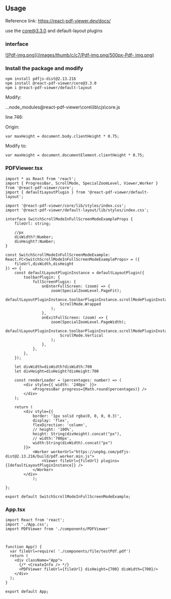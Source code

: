 ## Usage

Reference link: <https://react-pdf-viewer.dev/docs/>

use the core@3.3.0 and default-layout plugins

### interface

[![Pdf-img.png](/images/thumb/c/c7/Pdf-img.png/500px-Pdf-
img.png)](File.md:Pdf-img.png)

### Install the package and modify

    
    
    npm install pdfjs-dist@2.13.216
    npm install @react-pdf-viewer/core@3.3.0
    npm i @react-pdf-viewer/default-layout
    

Modify:

...node_modules\@react-pdf-viewer\core\lib\cjs\core.js

line 746:

Origin:

    
    
    var maxHeight = document.body.clientHeight * 0.75;
    

Modify to:

    
    
    var maxHeight = document.documentElement.clientHeight * 0.75;
    

### PDFViewer.tsx

    
    
    import * as React from 'react';
    import { ProgressBar, ScrollMode, SpecialZoomLevel, Viewer,Worker } from '@react-pdf-viewer/core';
    import { defaultLayoutPlugin } from '@react-pdf-viewer/default-layout';
    
    import '@react-pdf-viewer/core/lib/styles/index.css';
    import '@react-pdf-viewer/default-layout/lib/styles/index.css';
    
    interface SwitchScrollModeInFullScreenModeExampleProps {
        fileUrl: string;
    
        //px
        disWidth?:Number;
        disHeight?:Number;
    }
    
    const SwitchScrollModeInFullScreenModeExample: React.FC<SwitchScrollModeInFullScreenModeExampleProps> = ({
        fileUrl,disWidth,disHeight
    }) => {
        const defaultLayoutPluginInstance = defaultLayoutPlugin({
            toolbarPlugin: {
                fullScreenPlugin: {
                    onEnterFullScreen: (zoom) => {
                        zoom(SpecialZoomLevel.PageFit);
                        defaultLayoutPluginInstance.toolbarPluginInstance.scrollModePluginInstance.switchScrollMode(
                            ScrollMode.Wrapped
                        );
                    },
                    onExitFullScreen: (zoom) => {
                        zoom(SpecialZoomLevel.PageWidth);
                        defaultLayoutPluginInstance.toolbarPluginInstance.scrollModePluginInstance.switchScrollMode(
                            ScrollMode.Vertical
                        );
                    },
                },
            },
        });
    
        let divWidth=disWidth?disWidth:700
        let divHeight=disHeight?disHeight:700
    
        const renderLoader = (percentages: number) => (
            <div style={{ width: '240px' }}>
                <ProgressBar progress={Math.round(percentages)} />
            </div>
        );
    
        return (
            <div style={{
                border: '1px solid rgba(0, 0, 0, 0.3)',
                display: 'flex',
                flexDirection: 'column',
                // height: '100%',
                height: String(divHeight).concat("px"),
                // width:'700px',
                width:String(divWidth).concat("px")
            }}>
                <Worker workerUrl="https://unpkg.com/pdfjs-dist@2.13.216/build/pdf.worker.min.js">
                    <Viewer fileUrl={fileUrl} plugins={[defaultLayoutPluginInstance]} />
                </Worker>
            </div>
                );
            
    };
    
    export default SwitchScrollModeInFullScreenModeExample;
    

### App.tsx

    
    
    import React from 'react';
    import './App.css';
    import PDFViewer from './components/PDFViewer'
    
    
    
    function App() {
      var fileUrl=require( './components/file/testPdf.pdf')
      return (
        <div className="App">
          {/* <CreateInfo /> */}
          <PDFViewer fileUrl={fileUrl} disHeight={700} disWidth={700}/>
        </div>
      );
    }
    
    export default App;
    


